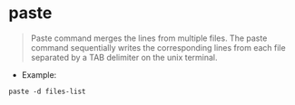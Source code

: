 # paste

> Paste command merges the lines from multiple files.
> The paste command sequentially writes the corresponding lines from each file separated by a TAB delimiter on the unix terminal.

- Example:

`paste -d files-list`
